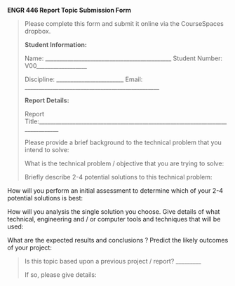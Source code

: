 **ENGR 446 Report Topic Submission Form**

> Please complete this form and submit it online via the CourseSpaces
> dropbox.
>
> **Student Information:**
>
> Name:
> \_\_\_\_\_\_\_\_\_\_\_\_\_\_\_\_\_\_\_\_\_\_\_\_\_\_\_\_\_\_\_\_\_\_\_\_\_\_\_\_\_\_\_\_\_
> Student Number: V00\_\_\_\_\_\_\_\_\_\_\_\_\_\_\_\_\_\_
>
> Discipline: \_\_\_\_\_\_\_\_\_\_\_\_\_\_\_\_\_\_\_\_\_\_\_\_ Email:
> \_\_\_\_\_\_\_\_\_\_\_\_\_\_\_\_\_\_\_\_\_\_\_\_\_\_\_\_\_\_\_\_\_\_\_\_\_\_\_\_\_\_\_\_\_\_\_\_
>
> **Report Details:**
>
> Report
> Title:\_\_\_\_\_\_\_\_\_\_\_\_\_\_\_\_\_\_\_\_\_\_\_\_\_\_\_\_\_\_\_\_\_\_\_\_\_\_\_\_\_\_\_\_\_\_\_\_\_\_\_\_\_\_\_\_\_\_\_\_\_\_\_\_\_\_\_\_\_\_\_\_\_\_\_\_\_\_\_
>
> Please provide a brief background to the technical problem that you
> intend to solve:
>
> What is the technical problem / objective that you are trying to
> solve:
>
> Briefly describe 2-4 potential solutions to this technical problem:

How will you perform an initial assessment to determine which of your
2-4 potential solutions is best:

How will you analysis the single solution you choose. Give details of
what technical, engineering and / or computer tools and techniques that
will be used:

What are the expected results and conclusions ? Predict the likely
outcomes of your project:

> Is this topic based upon a previous project / report?
> \_\_\_\_\_\_\_\_\_
>
> If so, please give details:
